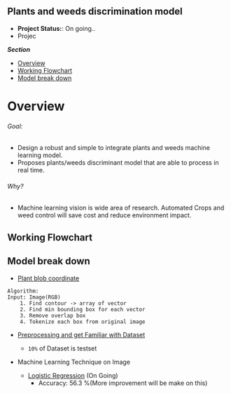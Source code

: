 ## Plants and weeds discrimination model 
- **Project Status:**: On going..
- Projec

***Section***
- [Overview](#overview)
- [Working Flowchart](#working-flowchart)
- [Model break down](#model-break-down)


# Overview 
###### Goal: 
- Design a robust and simple to integrate plants and weeds machine learning model. 
- Proposes plants/weeds discriminant model that are able to process in real time. 

###### Why? 
- Machine learning vision is wide area of research. Automated Crops and weed control will save cost and reduce environment impact. 


## Working Flowchart

## Model break down
- [Plant blob coordinate](./experiment/Plants-weeds-blob-detection.ipynb)
```
Algorithm: 
Input: Image(RGB)
    1. Find contour -> array of vector
    2. Find min bounding box for each vector
    3. Remove overlap box 
    4. Tokenize each box from original image
```
- [Preprocessing and get Familiar with Dataset](./experiment/Classifier-Data-Preprocessing.ipynb)
    - `10%` of Dataset is testset 

- Machine Learning Technique on Image 
    - [Logistic Regression](Logistic-Regression-Plants-weeds-Model.ipynb) (On Going) 
        - Accuracy: 56.3 %(More improvement will be make on this) 

